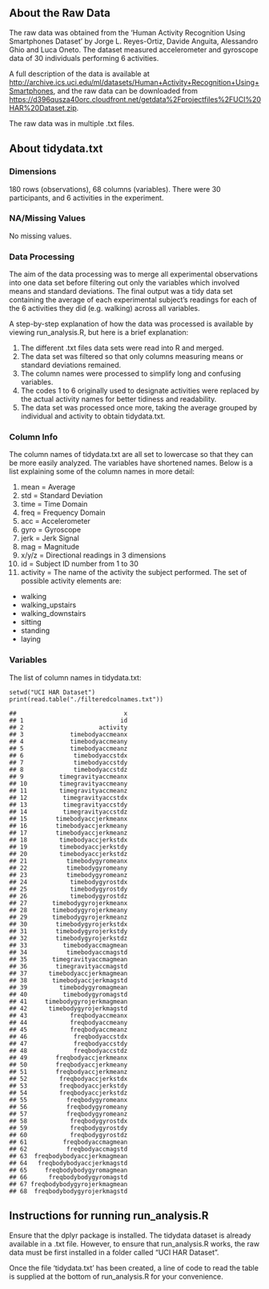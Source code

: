 About the Raw Data
------------------

The raw data was obtained from the ‘Human Activity Recognition Using
Smartphones Dataset’ by Jorge L. Reyes-Ortiz, Davide Anguita, Alessandro
Ghio and Luca Oneto. The dataset measured accelerometer and gyroscope
data of 30 individuals performing 6 activities.

A full description of the data is available at
<a href="http://archive.ics.uci.edu/ml/datasets/Human+Activity+Recognition+Using+Smartphones" class="uri">http://archive.ics.uci.edu/ml/datasets/Human+Activity+Recognition+Using+Smartphones</a>,
and the raw data can be downloaded from
<a href="https://d396qusza40orc.cloudfront.net/getdata%2Fprojectfiles%2FUCI%20HAR%20Dataset.zip" class="uri">https://d396qusza40orc.cloudfront.net/getdata%2Fprojectfiles%2FUCI%20HAR%20Dataset.zip</a>.

The raw data was in multiple .txt files.

About tidydata.txt
------------------

### Dimensions

180 rows (observations), 68 columns (variables). There were 30
participants, and 6 activities in the experiment.

### NA/Missing Values

No missing values.

### Data Processing

The aim of the data processing was to merge all experimental
observations into one data set before filtering out only the variables
which involved means and standard deviations. The final output was a
tidy data set containing the average of each experimental subject’s
readings for each of the 6 activities they did (e.g. walking) across all
variables.

A step-by-step explanation of how the data was processed is available by
viewing run\_analysis.R, but here is a brief explanation:

1.  The different .txt files data sets were read into R and merged.
2.  The data set was filtered so that only columns measuring means or
    standard deviations remained.
3.  The column names were processed to simplify long and confusing
    variables.
4.  The codes 1 to 6 originally used to designate activities were
    replaced by the actual activity names for better tidiness and
    readability.
5.  The data set was processed once more, taking the average grouped by
    individual and activity to obtain tidydata.txt.

### Column Info

The column names of tidydata.txt are all set to lowercase so that they
can be more easily analyzed. The variables have shortened names. Below
is a list explaining some of the column names in more detail:

1.  mean = Average
2.  std = Standard Deviation
3.  time = Time Domain
4.  freq = Frequency Domain
5.  acc = Accelerometer
6.  gyro = Gyroscope
7.  jerk = Jerk Signal
8.  mag = Magnitude
9.  x/y/z = Directional readings in 3 dimensions
10. id = Subject ID number from 1 to 30
11. activity = The name of the activity the subject performed. The set
    of possible activity elements are:

-   walking
-   walking\_upstairs
-   walking\_downstairs
-   sitting
-   standing
-   laying

### Variables

The list of column names in tidydata.txt:

    setwd("UCI HAR Dataset")
    print(read.table("./filteredcolnames.txt"))

    ##                              x
    ## 1                           id
    ## 2                     activity
    ## 3             timebodyaccmeanx
    ## 4             timebodyaccmeany
    ## 5             timebodyaccmeanz
    ## 6              timebodyaccstdx
    ## 7              timebodyaccstdy
    ## 8              timebodyaccstdz
    ## 9          timegravityaccmeanx
    ## 10         timegravityaccmeany
    ## 11         timegravityaccmeanz
    ## 12          timegravityaccstdx
    ## 13          timegravityaccstdy
    ## 14          timegravityaccstdz
    ## 15        timebodyaccjerkmeanx
    ## 16        timebodyaccjerkmeany
    ## 17        timebodyaccjerkmeanz
    ## 18         timebodyaccjerkstdx
    ## 19         timebodyaccjerkstdy
    ## 20         timebodyaccjerkstdz
    ## 21           timebodygyromeanx
    ## 22           timebodygyromeany
    ## 23           timebodygyromeanz
    ## 24            timebodygyrostdx
    ## 25            timebodygyrostdy
    ## 26            timebodygyrostdz
    ## 27       timebodygyrojerkmeanx
    ## 28       timebodygyrojerkmeany
    ## 29       timebodygyrojerkmeanz
    ## 30        timebodygyrojerkstdx
    ## 31        timebodygyrojerkstdy
    ## 32        timebodygyrojerkstdz
    ## 33          timebodyaccmagmean
    ## 34           timebodyaccmagstd
    ## 35       timegravityaccmagmean
    ## 36        timegravityaccmagstd
    ## 37      timebodyaccjerkmagmean
    ## 38       timebodyaccjerkmagstd
    ## 39         timebodygyromagmean
    ## 40          timebodygyromagstd
    ## 41     timebodygyrojerkmagmean
    ## 42      timebodygyrojerkmagstd
    ## 43            freqbodyaccmeanx
    ## 44            freqbodyaccmeany
    ## 45            freqbodyaccmeanz
    ## 46             freqbodyaccstdx
    ## 47             freqbodyaccstdy
    ## 48             freqbodyaccstdz
    ## 49        freqbodyaccjerkmeanx
    ## 50        freqbodyaccjerkmeany
    ## 51        freqbodyaccjerkmeanz
    ## 52         freqbodyaccjerkstdx
    ## 53         freqbodyaccjerkstdy
    ## 54         freqbodyaccjerkstdz
    ## 55           freqbodygyromeanx
    ## 56           freqbodygyromeany
    ## 57           freqbodygyromeanz
    ## 58            freqbodygyrostdx
    ## 59            freqbodygyrostdy
    ## 60            freqbodygyrostdz
    ## 61          freqbodyaccmagmean
    ## 62           freqbodyaccmagstd
    ## 63  freqbodybodyaccjerkmagmean
    ## 64   freqbodybodyaccjerkmagstd
    ## 65     freqbodybodygyromagmean
    ## 66      freqbodybodygyromagstd
    ## 67 freqbodybodygyrojerkmagmean
    ## 68  freqbodybodygyrojerkmagstd

Instructions for running run\_analysis.R
----------------------------------------

Ensure that the dplyr package is installed. The tidydata dataset is
already available in a .txt file. However, to ensure that
run\_analysis.R works, the raw data must be first installed in a folder
called “UCI HAR Dataset”.

Once the file ‘tidydata.txt’ has been created, a line of code to read
the table is supplied at the bottom of run\_analysis.R for your
convenience.
